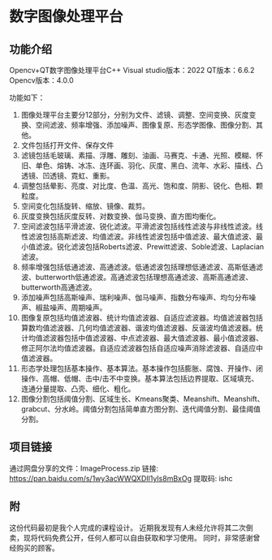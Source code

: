 # 数字图像处理平台
## 功能介绍
Opencv+QT数字图像处理平台C++
Visual studio版本：2022
QT版本：6.6.2
Opencv版本：4.0.0


功能如下：
1.	图像处理平台主要分12部分，分别为文件、滤镜、调整、空间变换、灰度变换、空间滤波、频率增强、添加噪声、图像复原、形态学图像、图像分割、其他。
2.	文件包括打开文件、保存文件
3.	滤镜包括毛玻璃、素描、浮雕、雕刻、油画、马赛克、卡通、光照、模糊、怀旧、单色、熔铸、冰冻、连环画、羽化、灰度、黑白、流年、水彩、描线、凸透镜、凹透镜、霓虹、重影。
4.	调整包括晕影、亮度、对比度、色温、高光、饱和度、阴影、锐化、色相、颗粒度。
5.	空间变化包括旋转、缩放、镜像、裁剪。
6.	灰度变换包括灰度反转、对数变换、伽马变换、直方图均衡化。
7.	空间滤波包括平滑滤波、锐化滤波。平滑滤波包括线性滤波与非线性滤波。线性滤波包括高斯滤波、均值滤波。非线性滤波包括中值滤波、最大值滤波、最小值滤波。锐化滤波包括Roberts滤波、Prewitt滤波、Soble滤波、Laplacian滤波。
8.	频率增强包括低通滤波、高通滤波。低通滤波包括理想低通滤波、高斯低通滤波、butterworth低通滤波。高通滤波包括理想高通滤波、高斯高通滤波、butterworth高通滤波。
9.	添加噪声包括高斯噪声、瑞利噪声、伽马噪声、指数分布噪声、均匀分布噪声、椒盐噪声、周期噪声。
10.	图像复原包括均值滤波器、统计均值滤波器、自适应滤波器。均值滤波器包括算数均值滤波器、几何均值滤波器、谐波均值滤波器、反谐波均值滤波器。统计均值滤波器包括中值滤波器、中点滤波器、最大值滤波器、最小值滤波器、修正阿尔法均值滤波器。自适应滤波器包括自适应噪声消除滤波器、自适应中值滤波器。
11.	形态学处理包括基本操作、基本算法。基本操作包括膨胀、腐蚀、开操作、闭操作、高帽、低帽、击中/击不中变换。基本算法包括边界提取、区域填充、连通分量提取、凸壳、细化、粗化。
12.	图像分割包括阈值分割、区域生长、Kmeans聚类、Meanshift、Meanshift、grabcut、分水岭。阈值分割包括简单直方图分割、迭代阈值分割、最佳阈值分割。

## 项目链接
通过网盘分享的文件：ImageProcess.zip
链接: https://pan.baidu.com/s/1wy3acWWQXDIl1yIs8mBxOg 提取码: ishc

## 附
这份代码最初是我个人完成的课程设计。
近期我发现有人未经允许将其二次倒卖，现将代码免费公开，任何人都可以自由获取和学习使用。
同时，非常感谢曾经购买的顾客。

